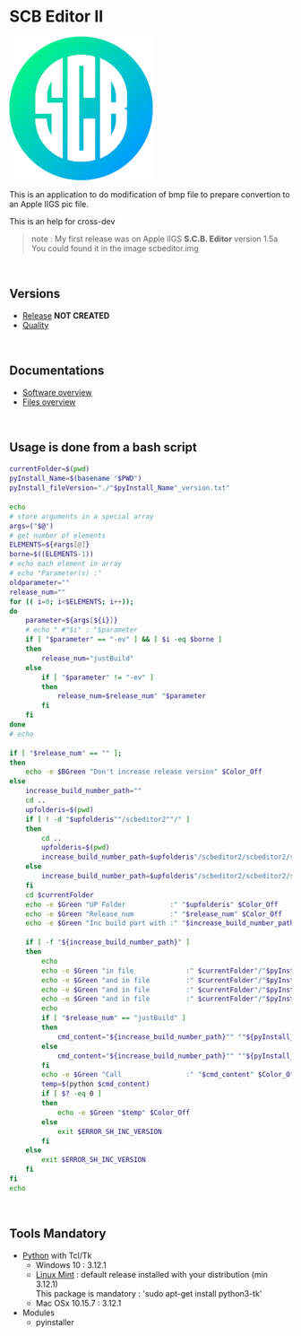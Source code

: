 
# **SCB Editor II**

![Alt text](scbeditor2_T_256x256.png "scbeditor2")

 This is an application to do modification of bmp file to prepare convertion to an Apple IIGS pic file.
 
 This is an help for cross-dev

> note : My first release was on Apple IIGS **S.C.B. Editor** version 1.5a
> You could found it in the image scbeditor.img

&nbsp;

## **Versions**

- [Release](Evolution_Release.md) **NOT CREATED**
- [Quality](Quality_pylint_log.md)

&nbsp;

## **Documentations**

- [Software overview](Documents/scbeditor2.md)
- [Files overview](Documents/Catalog_Files.md)

&nbsp;

## **Usage is done from a bash script**

```bash
currentFolder=$(pwd)
pyInstall_Name=$(basename "$PWD")
pyInstall_fileVersion="./"$pyInstall_Name"_version.txt"

echo
# store arguments in a special array 
args=("$@") 
# get number of elements 
ELEMENTS=${#args[@]}
borne=$((ELEMENTS-1))
# echo each element in array  
# echo "Parameter(s) :"
oldparameter=""
release_num=""
for (( i=0; i<$ELEMENTS; i++));
do
    parameter=${args[${i}]}
    # echo " #"$i" : "$parameter
    if [ "$parameter" == "-ev" ] && [ $i -eq $borne ]
    then
        release_num="justBuild"
    else
        if [ "$parameter" != "-ev" ]
        then
            release_num=$release_num" "$parameter
        fi
    fi
done
# echo

if [ "$release_num" == "" ];
then
    echo -e $BGreen "Don't increase release version" $Color_Off
else
    increase_build_number_path=""
    cd ..
    upfolderis=$(pwd)
    if [ ! -d "$upfolderis""/scbeditor2""/" ]
    then
        cd ..
        upfolderis=$(pwd)
        increase_build_number_path=$upfolderis"/scbeditor2/scbeditor2/scbeditor2.py"
    else
        increase_build_number_path=$upfolderis"/scbeditor2/scbeditor2/scbeditor2.py"
    fi
    cd $currentFolder
    echo -e $Green "UP Folder           :" "$upfolderis" $Color_Off
    echo -e $Green "Release_num         :" "$release_num" $Color_Off
    echo -e $Green "Inc build part with :" "$increase_build_number_path" $Color_Off

    if [ -f "${increase_build_number_path}" ]
    then
        echo
        echo -e $Green "in file             :" $currentFolder"/"$pyInstall_Name"_version.txt" $Color_Off
        echo -e $Green "and in file         :" $currentFolder"/"$pyInstall_Name".py" $Color_Off
        echo -e $Green "and in file         :" $currentFolder"/"$pyInstall_Name".desktop" $Color_Off
        echo -e $Green "and in file         :" $currentFolder"/"$pyInstall_Name"_osx.spec" $Color_Off
        echo
        if [ "$release_num" == "justBuild" ]
        then
            cmd_content="${increase_build_number_path}"" ""${pyInstall_fileVersion}"
        else
            cmd_content="${increase_build_number_path}"" ""${pyInstall_fileVersion}"" ""$release_num"
        fi
        echo -e $Green "Call                :" "$cmd_content" $Color_Off
        temp=$(python $cmd_content)
        if [ $? -eq 0 ]
        then
            echo -e $Green "$temp" $Color_Off
        else
            exit $ERROR_SH_INC_VERSION
        fi
    else
        exit $ERROR_SH_INC_VERSION
    fi
fi
echo
```

&nbsp;

## **Tools Mandatory**

- [Python](https://www.python.org/) with Tcl/Tk
  - Windows 10 : 3.12.1
  - [Linux Mint](https://linuxmint.com/) : default release installed with your distribution (min 3.12.1)  
    This package is mandatory : 'sudo apt-get install python3-tk'
  - Mac OSx 10.15.7 : 3.12.1
- Modules
  - pyinstaller
